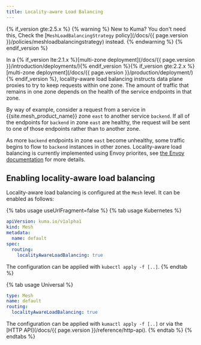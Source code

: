 ```yaml
---
title: Locality-aware Load Balancing
---
```


{% if_version gte:2.5.x %}
{% warning %}
New to Kuma? You don't need this, Check the [`MeshLoadBalancingStrategy` policy](/docs/{{ page.version }}/policies/meshloadbalancingstrategy) instead.
{% endwarning %}
{% endif_version %}

In a {% if_version lte:2.1.x %}[multi-zone deployment](/docs/{{ page.version }}/introduction/deployments/){% endif_version %}{% if_version gte:2.2.x %}[multi-zone deployment](/docs/{{ page.version }}/production/deployment/){% endif_version %}, locality-aware load balancing
instructs data plane proxies to try to keep requests within one zone. The amount
of traffic that remains in one zone depends on the health of the service endpoints in that
zone.

By way of example, consider a request from a service in {{site.mesh_product_name}} zone `east` to another
service `backend`. If all of the endpoints for `backend` in zone `east` are healthy,
the request will be sent to one of those endpoints rather than to another zone.

As more `backend` endpoints in zone `east` become unhealthy, some traffic begins to flow
to `backend` instances in other zones.
Locality-aware load balancing is currently implemented using Envoy priorites, see
[the Envoy documentation](https://www.envoyproxy.io/docs/envoy/latest/intro/arch_overview/upstream/load_balancing/priority)
for more details.

## Enabling locality-aware load balancing

Locality-aware load balancing is configured at the `Mesh` level.
It can be enabled as follows:

{% tabs usage useUrlFragment=false %}
{% tab usage Kubernetes %}

```yaml
apiVersion: kuma.io/v1alpha1
kind: Mesh
metadata:
  name: default
spec:
  routing:
    localityAwareLoadBalancing: true
```

The configuration can be applied with `kubectl apply -f [..]`.
{% endtab %}

{% tab usage Universal %}

```yaml
type: Mesh
name: default
routing:
  localityAwareLoadBalancing: true
```

The configuration can be applied with `kumactl apply -f [..]` or via the [HTTP API](/docs/{{ page.version }}/reference/http-api).
{% endtab %}
{% endtabs %}
